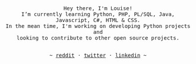 <!-- Inspiration: https://github.com/owl4ce -->


<p align="center">
   <samp><br>
   Hey there, I'm Louise!
   <br>
   I’m currently learning Python, PHP, PL/SQL, Java, Javascript, C#, HTML & CSS.<br>
   In the mean time, I'm working on developing Python projects and<br> looking to contribute to other open source
   projects.
   <br>
   </samp><br>
<p align="center"><samp> ~
   <a href="https://www.reddit.com/user/LaLocaLu">reddit</a>
   ·
   <a href="https://twitter.com/louihaa">twitter</a>
   ·
   <a href="https://www.linkedin.com/in/louise-heide-%C3%A5kerman-0954421a5/">linkedin</a>
   ~ </samp><br><br>
   
</p>
</p>


